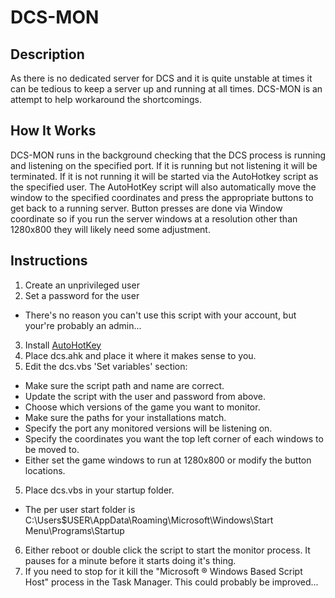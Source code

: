 DCS-MON
=======

Description
-----------
As there is no dedicated server for DCS and it is quite unstable at times it can be tedious to keep a server up and running at all times. DCS-MON is an attempt to help workaround the shortcomings. 

How It Works
------------
DCS-MON runs in the background checking that the DCS process is running and listening on the specified port. If it is running but not listening it will be terminated. If it is not running it will be started via the AutoHotkey script as the specified user. The AutoHotKey script will also automatically move the window to the specified coordinates and press the appropriate buttons to get back to a running server. Button presses are done via Window coordinate so if you run the server windows at a resolution other than 1280x800 they will likely need some adjustment.

Instructions
------------
1. Create an unprivileged user
2. Set a password for the user
 * There's no reason you can't use this script with your account, but your're probably an admin...
3. Install [AutoHotKey](https://autohotkey.com/)
4. Place dcs.ahk and place it where it makes sense to you. 
4. Edit the dcs.vbs 'Set variables' section:
  * Make sure the script path and name are correct.
  * Update the script with the user and password from above.
  * Choose which versions of the game you want to monitor.
  * Make sure the paths for your installations match.
  * Specify the port any monitored versions will be listening on.
  * Specify the coordinates you want the top left corner of each windows to be moved to.
  * Either set the game windows to run at 1280x800 or modify the button locations.
5. Place dcs.vbs in your startup folder. 
  * The per user start folder is C:\Users\$USER\AppData\Roaming\Microsoft\Windows\Start Menu\Programs\Startup
6. Either reboot or double click the script to start the monitor process. It pauses for a minute before it starts doing it's thing.
7. If you need to stop for it kill the "Microsoft ® Windows Based Script Host" process in the Task Manager. This could probably be improved...


